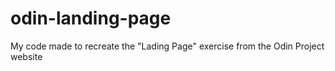 # odin-landing-page
My code made to recreate the "Lading Page" exercise from the Odin Project website

